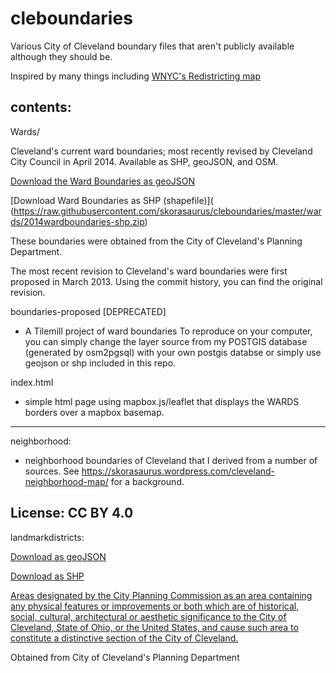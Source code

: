 cleboundaries
=============


Various City of Cleveland boundary files that aren't publicly available although they should be. 

Inspired by many things including [WNYC's Redistricting map](http://project.wnyc.org/nyc-districting-revised/index.html?lat=40.7370&lon=-73.9220&zoom=12)


contents: 
---------------------------------------
Wards/ 

Cleveland's current ward boundaries; most recently revised by Cleveland City Council in April 2014.
Available as SHP, geoJSON, and OSM. 

[Download the Ward Boundaries as geoJSON](https://raw.githubusercontent.com/skorasaurus/cleboundaries/master/wards/2014wardboundaries.geojson) 
 
[Download Ward Boundaries as SHP (shapefile)]( (https://raw.githubusercontent.com/skorasaurus/cleboundaries/master/wards/2014wardboundaries-shp.zip) 

These boundaries were obtained from the City of Cleveland's Planning Department. 

The most recent revision to Cleveland's ward boundaries were first proposed in March 2013. Using the commit history, you can find the original revision. 

boundaries-proposed [DEPRECATED]
- A Tilemill project of ward boundaries
To reproduce on your computer, you can simply change the layer source from my POSTGIS database (generated by osm2pgsql) with your own postgis databse or simply use geojson or shp included in this repo. 

index.html 
- simple html page using mapbox.js/leaflet that displays the WARDS borders over a mapbox basemap. 

---------------------------------------
neighborhood: 

- neighborhood boundaries of Cleveland that I derived from a number of sources. See https://skorasaurus.wordpress.com/cleveland-neighborhood-map/ for a background. 

License:
CC BY 4.0
---------------------------------------
landmarkdistricts:

[Download as geoJSON](https://raw.githubusercontent.com/skorasaurus/cleboundaries/master/landmarkdistricts/landmarkdistricts.geojson) 

[Download as SHP](https://raw.githubusercontent.com/skorasaurus/cleboundaries/master/landmarkdistricts/landmarkdistricts-shp.zip) 

[Areas designated by the City Planning Commission as an area containing any physical features or improvements or both which are of historical, social, cultural, architectural or aesthetic significance to the City of Cleveland, State of Ohio, or the United States, and cause such area to constitute a distinctive section of the City of Cleveland.](http://planning.city.cleveland.oh.us/landmark/cpc.html)

Obtained from City of Cleveland's Planning Department



